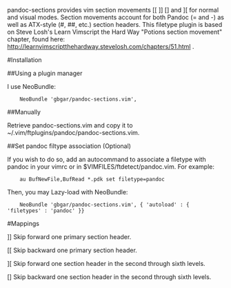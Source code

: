 pandoc-sections provides vim section movements \[\[ \]\] \[\] and \]\[ for normal and
visual modes. Section movements account for both Pandoc (= and -) as well as
ATX-style (#, ##, etc.) section headers.  This filetype plugin is based on
Steve Losh's Learn Vimscript the Hard Way "Potions section movement" chapter,
found here: http://learnvimscriptthehardway.stevelosh.com/chapters/51.html .

#Installation

##Using a plugin manager

I use NeoBundle:

		NeoBundle 'gbgar/pandoc-sections.vim', 

##Manually

Retrieve pandoc-sections.vim and copy it to ~/.vim/ftplugins/pandoc/pandoc-sections.vim.

##Set pandoc filtype association (Optional)
  
If you wish to do so, add an autocommand to associate a filetype with pandoc in your vimrc 
or in $VIMFILES/ftdetect/pandoc.vim. For example:

		au BufNewFile,BufRead *.pdk set filetype=pandoc

Then, you may Lazy-load with NeoBundle:

        NeoBundle 'gbgar/pandoc-sections.vim', { 'autoload' : { 'filetypes' : 'pandoc' }}

#Mappings

\]\]          Skip forward one primary section header.

\[\[          Skip backward one primary section header.

\]\[          Skip forward one section header in the second through sixth levels.

\[\]          Skip backward one section header in the second through sixth levels.
